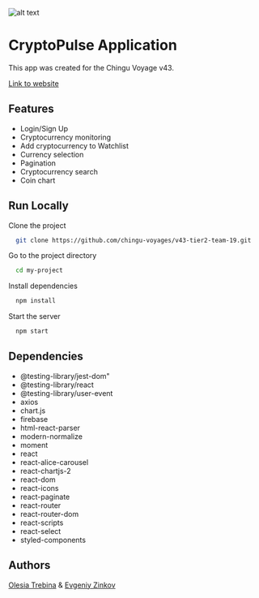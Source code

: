 

![alt text](https://i.ibb.co/VChkQT1/Screenshot-2023-04-16-at-09-55-28-Crypto-Pulse.png)

# CryptoPulse Application

This app was created for the Chingu Voyage v43.

[Link to website](https://cryptopulseua.netlify.app/)
## Features

- Login/Sign  Up
- Cryptocurrency monitoring
- Add cryptocurrency to Watchlist
- Currency selection
- Pagination
- Cryptocurrency search
- Coin chart


## Run Locally

Clone the project

```bash
  git clone https://github.com/chingu-voyages/v43-tier2-team-19.git
```

Go to the project directory

```bash
  cd my-project
```

Install dependencies

```bash
  npm install
```

Start the server

```bash
  npm start
```


## Dependencies

- @testing-library/jest-dom"
- @testing-library/react
- @testing-library/user-event
- axios
- chart.js
- firebase
- html-react-parser
- modern-normalize
- moment
- react
- react-alice-carousel
- react-chartjs-2
- react-dom
- react-icons
- react-paginate
- react-router
- react-router-dom
- react-scripts
- react-select
- styled-components
## Authors

[Olesia Trebina](https://www.linkedin.com/in/olesia-trebina/) & [Evgeniy Zinkov](https://www.linkedin.com/in/evgeniyzinkov/)

